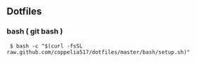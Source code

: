 ## Dotfiles

### bash ( git bash )
```shell
 $ bash -c "$(curl -fsSL raw.github.com/coppelia517/dotfiles/master/bash/setup.sh)"
```